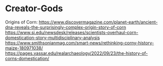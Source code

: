 # Creator-Gods
Origins of Corn: https://www.discovermagazine.com/planet-earth/ancient-dna-reveals-the-surprisingly-complex-origin-story-of-corn https://www.si.edu/newsdesk/releases/scientists-overhaul-corn-domestication-story-multidisciplinary-analysis https://www.smithsonianmag.com/smart-news/rethinking-corny-history-maize-180971038/ 
https://pages.vassar.edu/realarchaeology/2022/09/23/the-history-of-corns-domestication/
